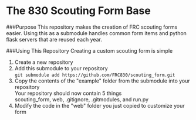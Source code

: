 The 830 Scouting Form Base
==========================
###Purpose
This repository makes the creation of FRC scouting forms easier.
Using this as a submodule handles common form items and python flask servers that are reused each year.

###Using This Repository
Creating a custom scouting form is simple  
1. Create a new repository  
2. Add this submodule to your repository  
    `git submodule add https://github.com/FRC830/scouting_form.git`   
3. Copy the contents of the "example" folder from the submodule into your repository  
	Your repository should now contain 5 things  
	scouting_form, web, .gitignore, .gitmodules, and run.py  
4. Modify the code in the "web" folder you just copied to customize your form
